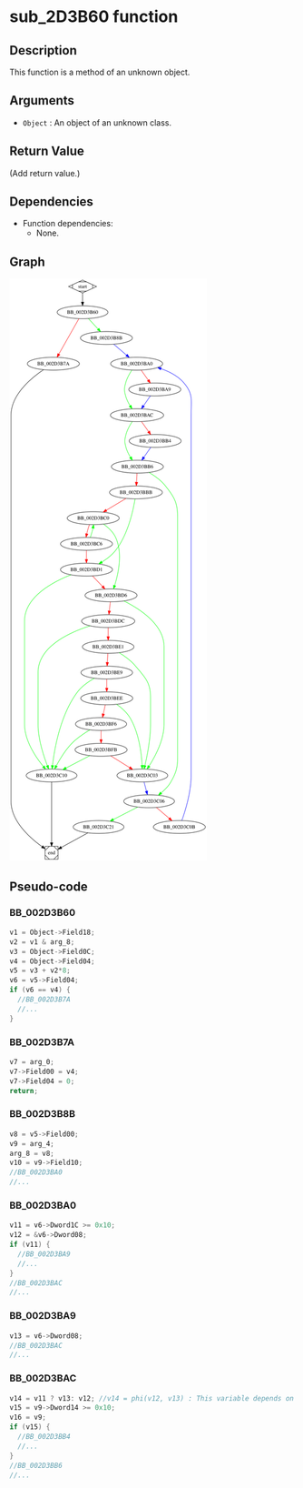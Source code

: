 # sub_2D3B60 function

## Description

This function is a method of an unknown object.

## Arguments

* `Object` : An object of an unknown class.

## Return Value

(Add return value.)

## Dependencies

* Function dependencies:
  * None.

## Graph

![sub_2D3B60 Graph](../svg/sub_2D3B60.svg "sub_2D3B60 Graph")

## Pseudo-code

### BB_002D3B60

```c
v1 = Object->Field18;
v2 = v1 & arg_8;
v3 = Object->Field0C;
v4 = Object->Field04;
v5 = v3 + v2*8;
v6 = v5->Field04;
if (v6 == v4) {
  //BB_002D3B7A
  //...
}
```

### BB_002D3B7A

```c
v7 = arg_0;
v7->Field00 = v4;
v7->Field04 = 0;
return;
```

### BB_002D3B8B

```c
v8 = v5->Field00;
v9 = arg_4;
arg_8 = v8;
v10 = v9->Field10;
//BB_002D3BA0
//...
```

### BB_002D3BA0

```c
v11 = v6->Dword1C >= 0x10;
v12 = &v6->Dword08;
if (v11) {
  //BB_002D3BA9
  //...
}
//BB_002D3BAC
//...
```

### BB_002D3BA9

```c
v13 = v6->Dword08;
//BB_002D3BAC
//...
```

### BB_002D3BAC

```c
v14 = v11 ? v13: v12; //v14 = phi(v12, v13) : This variable depends on the branch that was taken.
v15 = v9->Dword14 >= 0x10;
v16 = v9;
if (v15) {
  //BB_002D3BB4
  //...
}
//BB_002D3BB6
//...
```




